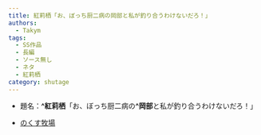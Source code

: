 ```yaml
---
title: 紅莉栖「お、ぼっち厨二病の岡部と私が釣り合うわけないだろ！」
authors:
  - Takym
tags:
  - SS作品
  - 長編
  - ソース無し
  - ネタ
  - 紅莉栖
category: shutage
---
```

- 題名：**^紅莉栖**「お、ぼっち厨二病の&#x200B;**^岡部**と私が釣り合うわけないだろ！」
<!-- [5ちゃんねる](https://kako.5ch.net/test/read.cgi/news4vip/1370261667/) -->
- [のくす牧場](https://sea-mew.jp/nox/modules/webarc/2ch/ss/1370261667-0.html)
